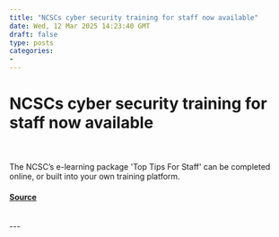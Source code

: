 ```yaml
---
title: "NCSCs cyber security training for staff now available"
date: Wed, 12 Mar 2025 14:23:40 GMT
draft: false
type: posts
categories: 
- 
---
```

# NCSCs cyber security training for staff now available

<br/>

<br/>
The NCSC’s e-learning package 'Top Tips For Staff' can be completed online, or built into your own training platform.

#### [Source](https://www.ncsc.gov.uk/blog-post/ncsc-cyber-security-training-for-staff-now-available)

<br/>
---
